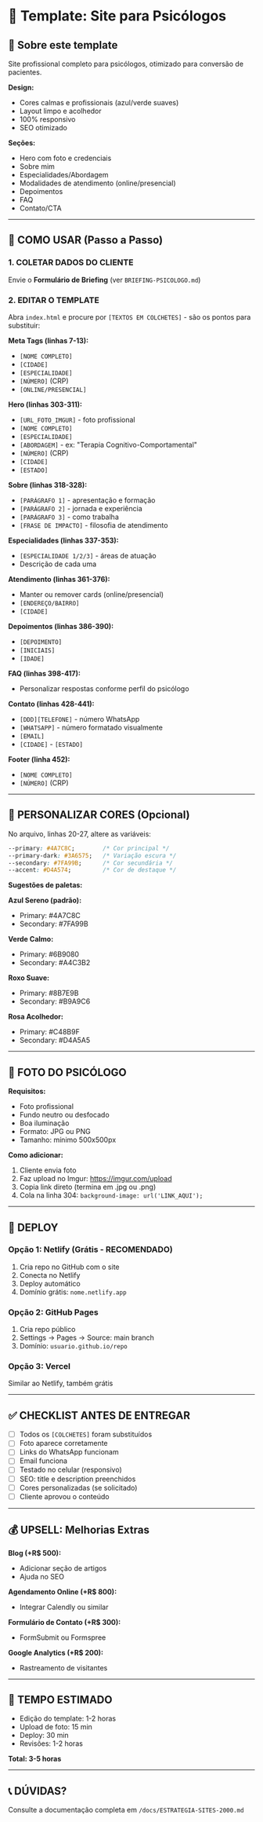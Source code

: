 # 🧠 Template: Site para Psicólogos

## 🎯 Sobre este template

Site profissional completo para psicólogos, otimizado para conversão de pacientes.

**Design:**
- Cores calmas e profissionais (azul/verde suaves)
- Layout limpo e acolhedor
- 100% responsivo
- SEO otimizado

**Seções:**
- Hero com foto e credenciais
- Sobre mim
- Especialidades/Abordagem
- Modalidades de atendimento (online/presencial)
- Depoimentos
- FAQ
- Contato/CTA

---

## 📝 COMO USAR (Passo a Passo)

### 1. COLETAR DADOS DO CLIENTE

Envie o **Formulário de Briefing** (ver `BRIEFING-PSICOLOGO.md`)

### 2. EDITAR O TEMPLATE

Abra `index.html` e procure por `[TEXTOS EM COLCHETES]` - são os pontos para substituir:

**Meta Tags (linhas 7-13):**
- `[NOME COMPLETO]`
- `[CIDADE]`
- `[ESPECIALIDADE]`
- `[NÚMERO]` (CRP)
- `[ONLINE/PRESENCIAL]`

**Hero (linhas 303-311):**
- `[URL_FOTO_IMGUR]` - foto profissional
- `[NOME COMPLETO]`
- `[ESPECIALIDADE]`
- `[ABORDAGEM]` - ex: "Terapia Cognitivo-Comportamental"
- `[NÚMERO]` (CRP)
- `[CIDADE]`
- `[ESTADO]`

**Sobre (linhas 318-328):**
- `[PARÁGRAFO 1]` - apresentação e formação
- `[PARÁGRAFO 2]` - jornada e experiência
- `[PARÁGRAFO 3]` - como trabalha
- `[FRASE DE IMPACTO]` - filosofia de atendimento

**Especialidades (linhas 337-353):**
- `[ESPECIALIDADE 1/2/3]` - áreas de atuação
- Descrição de cada uma

**Atendimento (linhas 361-376):**
- Manter ou remover cards (online/presencial)
- `[ENDEREÇO/BAIRRO]`
- `[CIDADE]`

**Depoimentos (linhas 386-390):**
- `[DEPOIMENTO]`
- `[INICIAIS]`
- `[IDADE]`

**FAQ (linhas 398-417):**
- Personalizar respostas conforme perfil do psicólogo

**Contato (linhas 428-441):**
- `[DDD][TELEFONE]` - número WhatsApp
- `[WHATSAPP]` - número formatado visualmente
- `[EMAIL]`
- `[CIDADE]` - `[ESTADO]`

**Footer (linha 452):**
- `[NOME COMPLETO]`
- `[NÚMERO]` (CRP)

---

## 🎨 PERSONALIZAR CORES (Opcional)

No arquivo, linhas 20-27, altere as variáveis:

```css
--primary: #4A7C8C;        /* Cor principal */
--primary-dark: #3A6575;   /* Variação escura */
--secondary: #7FA99B;      /* Cor secundária */
--accent: #D4A574;         /* Cor de destaque */
```

**Sugestões de paletas:**

**Azul Sereno (padrão):**
- Primary: #4A7C8C
- Secondary: #7FA99B

**Verde Calmo:**
- Primary: #6B9080
- Secondary: #A4C3B2

**Roxo Suave:**
- Primary: #8B7E9B
- Secondary: #B9A9C6

**Rosa Acolhedor:**
- Primary: #C48B9F
- Secondary: #D4A5A5

---

## 📸 FOTO DO PSICÓLOGO

**Requisitos:**
- Foto profissional
- Fundo neutro ou desfocado
- Boa iluminação
- Formato: JPG ou PNG
- Tamanho: mínimo 500x500px

**Como adicionar:**

1. Cliente envia foto
2. Faz upload no Imgur: https://imgur.com/upload
3. Copia link direto (termina em .jpg ou .png)
4. Cola na linha 304: `background-image: url('LINK_AQUI');`

---

## 🚀 DEPLOY

### Opção 1: Netlify (Grátis - RECOMENDADO)

1. Cria repo no GitHub com o site
2. Conecta no Netlify
3. Deploy automático
4. Domínio grátis: `nome.netlify.app`

### Opção 2: GitHub Pages

1. Cria repo público
2. Settings → Pages → Source: main branch
3. Domínio: `usuario.github.io/repo`

### Opção 3: Vercel

Similar ao Netlify, também grátis

---

## ✅ CHECKLIST ANTES DE ENTREGAR

- [ ] Todos os `[COLCHETES]` foram substituídos
- [ ] Foto aparece corretamente
- [ ] Links do WhatsApp funcionam
- [ ] Email funciona
- [ ] Testado no celular (responsivo)
- [ ] SEO: title e description preenchidos
- [ ] Cores personalizadas (se solicitado)
- [ ] Cliente aprovou o conteúdo

---

## 💰 UPSELL: Melhorias Extras

**Blog (+R$ 500):**
- Adicionar seção de artigos
- Ajuda no SEO

**Agendamento Online (+R$ 800):**
- Integrar Calendly ou similar

**Formulário de Contato (+R$ 300):**
- FormSubmit ou Formspree

**Google Analytics (+R$ 200):**
- Rastreamento de visitantes

---

## 🎯 TEMPO ESTIMADO

- Edição do template: 1-2 horas
- Upload de foto: 15 min
- Deploy: 30 min
- Revisões: 1-2 horas

**Total: 3-5 horas**

---

## 📞 DÚVIDAS?

Consulte a documentação completa em `/docs/ESTRATEGIA-SITES-2000.md`
